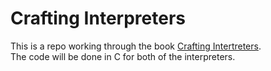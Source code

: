 # Crafting Interpreters

This is a repo working through the book [Crafting Intertreters](https://craftinginterpreters.com/contents.html). \
The code will be done in C for both of the interpreters.

